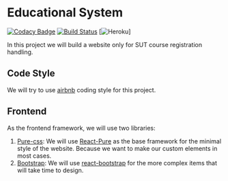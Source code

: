 # Educational System
[![Codacy Badge](https://api.codacy.com/project/badge/Grade/ecd52e685dfb45a69cc418dedac39c0f)](https://www.codacy.com?utm_source=github.com&amp;utm_medium=referral&amp;utm_content=parsaalian/sadedu&amp;utm_campaign=Badge_Grade)
[![Build Status](https://travis-ci.com/parsaalian/sadedu.svg?token=AxN9J82D7FxbKBdPhkNU&branch=master)](https://travis-ci.com/parsaalian/sadedu)
[![Heroku](https://heroku-badge.herokuapp.com/?app=sharif-edu)]

In this project we will build a website only for SUT course registration handling.

## Code Style
We will try to use [airbnb](https://github.com/airbnb/javascript) coding style for this project.

## Frontend
As the frontend framework, we will use two libraries:
1. [Pure-css](https://purecss.io): We will use [React-Pure](http://hailocab.github.io/react-pure/) as the base framework for the minimal style of the website. Because we want to make our custom elements in most cases.
2. [Bootstrap](https://getbootstrap.com): We will use [react-bootstrap](https://react-bootstrap.github.io/components/navbar/) for the more complex items that will take time to design.
